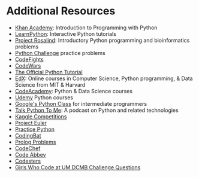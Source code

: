 # Additional Resources

- [Khan Academy](https://alison.com/course/introduction-to-programming-with-python): Introduction to Programming with Python
- [LearnPython](https://www.learnpython.org/): Interactive Python tutorials
- [Project Rosalind](http://rosalind.info/problems/locations/): Introductory Python programming and bioinformatics problems
- [Python Challenge](http://www.pythonchallenge.com/) practice problems
- [CodeFights](https://codefights.com)
- [CodeWars](https://www.codewars.com)
- [The Official Python Tutorial](https://docs.python.org/3/tutorial/index.html)
- [EdX](https://www.edx.org/learn/python): Online courses in Computer Science, Python programming, & Data Science from MIT & Harvard
- [CodeAcademy](https://www.codecademy.com/): Python & Data Science courses
- [Udemy](https://www.udemy.com/courses/search/?q=python%20programming&src=sac&kw=python&price=price-free&p=1) Python courses
- [Google's Python Class](https://developers.google.com/edu/python/) for intermediate programmers
- [Talk Python To Me](https://talkpython.fm/): A podcast on Python and related technologies
- [Kaggle Competitions](https://www.kaggle.com/competitions)
- [Project Euler](https://projecteuler.net)
- [Practice Python](https://www.practicepython.org/)
- [CodingBat](http://codingbat.com/python)
- [Prolog Problems](https://sites.google.com/site/prologsite/prolog-problems)
- [CodeChef](https://www.codechef.com/)
- [Code Abbey](http://www.codeabbey.com/)
- [Codesters](https://www.codesters.com/)
- [Girls Who Code at UM DCMB Challenge Questions](https://github.com/GWC-DCMB/challengeQuestions)
